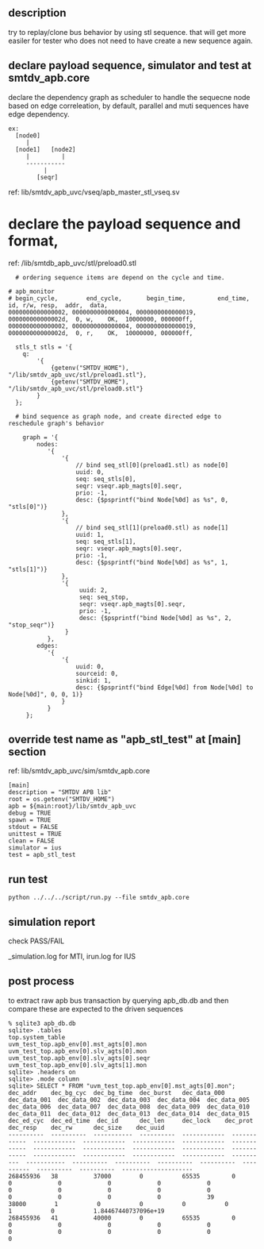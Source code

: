 description
------
try to replay/clone bus behavior by using stl sequence.
that will get more easiler for tester who does not need to have create a new sequence again.

declare payload sequence, simulator and test at smtdv_apb.core
-----
declare the dependency graph as scheduler to handle the sequecne node based on edge correleation,
by default, parallel and muti sequences have edge dependency.

```
ex:
  [node0]
     |
  [node1]   [node2]
     |         |
     -----------
          |
        [seqr]
```
ref: lib/smtdv_apb_uvc/vseq/apb_master_stl_vseq.sv

# declare the payload sequence and format,
ref: /lib/smtdb_apb_uvc/stl/preload0.stl
```
  # ordering sequence items are depend on the cycle and time.

# apb_monitor
# begin_cycle,        end_cycle,       begin_time,         end_time,    id, r/w, resp,  addr,  data,
0000000000000002, 0000000000000004, 0000000000000019, 000000000000002d,  0, w,    OK,  10000000, 000000ff,
0000000000000002, 0000000000000004, 0000000000000019, 000000000000002d,  0, r,    OK,  10000000, 000000ff,
```


```
  stls_t stls = '{
    q:
        '{
            {getenv("SMTDV_HOME"), "/lib/smtdv_apb_uvc/stl/preload1.stl"},
            {getenv("SMTDV_HOME"), "/lib/smtdv_apb_uvc/stl/preload0.stl"}
        }
  };

  # bind sequence as graph node, and create directed edge to reschedule graph's behavior

    graph = '{
        nodes:
           '{
               '{
                   // bind seq_stl[0](preload1.stl) as node[0]
                   uuid: 0,
                   seq: seq_stls[0],
                   seqr: vseqr.apb_magts[0].seqr,
                   prio: -1,
                   desc: {$psprintf("bind Node[%0d] as %s", 0, "stls[0]")}
               },
               '{
                   // bind seq_stl[1](preload0.stl) as node[1]
                   uuid: 1,
                   seq: seq_stls[1],
                   seqr: vseqr.apb_magts[0].seqr,
                   prio: -1,
                   desc: {$psprintf("bind Node[%0d] as %s", 1, "stls[1]")}
               },
               '{
                    uuid: 2,
                    seq: seq_stop,
                    seqr: vseqr.apb_magts[0].seqr,
                    prio: -1,
                    desc: {$psprintf("bind Node[%0d] as %s", 2, "stop_seqr")}
                }
           },
        edges:
           '{
               '{
                   uuid: 0,
                   sourceid: 0,
                   sinkid: 1,
                   desc: {$psprintf("bind Edge[%0d] from Node[%0d] to Node[%0d]", 0, 0, 1)}
               }
           }
     };
```


override test name as "apb_stl_test" at [main] section
---
ref: lib/smtdv_apb_uvc/sim/smtdv_apb.core
```
[main]
description = "SMTDV APB lib"
root = os.getenv("SMTDV_HOME")
apb = ${main:root}/lib/smtdv_apb_uvc
debug = TRUE
spawn = TRUE
stdout = FALSE
unittest = TRUE
clean = FALSE
simulator = ius
test = apb_stl_test
```
run test
----
```
python ../../../script/run.py --file smtdv_apb.core
```

simulation report
-----

check PASS/FAIL

_simulation.log for MTI,
irun.log for IUS


post process
-----
to extract raw apb bus transaction by querying apb_db.db and then compare these are expected to the driven sequences
```
% sqlite3 apb_db.db
sqlite> .tables
top.system_table
uvm_test_top.apb_env[0].mst_agts[0].mon
uvm_test_top.apb_env[0].slv_agts[0].mon
uvm_test_top.apb_env[0].slv_agts[0].seqr
uvm_test_top.apb_env[0].slv_agts[1].mon
sqlite> .headers on
sqlite> .mode column
sqlite> SELECT * FROM "uvm_test_top.apb_env[0].mst_agts[0].mon";
dec_addr    dec_bg_cyc  dec_bg_time  dec_burst   dec_data_000  dec_data_001  dec_data_002  dec_data_003  dec_data_004  dec_data_005  dec_data_006  dec_data_007  dec_data_008  dec_data_009  dec_data_010  dec_data_011  dec_data_012  dec_data_013  dec_data_014  dec_data_015  dec_ed_cyc  dec_ed_time  dec_id      dec_len     dec_lock    dec_prot    dec_resp    dec_rw      dec_size    dec_uuid
----------  ----------  -----------  ----------  ------------  ------------  ------------  ------------  ------------  ------------  ------------  ------------  ------------  ------------  ------------  ------------  ------------  ------------  ------------  ------------  ----------  -----------  ----------  ----------  ----------  ----------  ----------  ----------  ----------  --------------------
268455936   38          37000        0           65535         0             0             0             0             0             0             0             0             0             0             0             0             0             0             0             39          38000        1           0           0           0           0           1           0           1.84467440737096e+19
268455936   41          40000        0           65535         0             0             0             0             0             0             0             0             0             0             0             0
```
